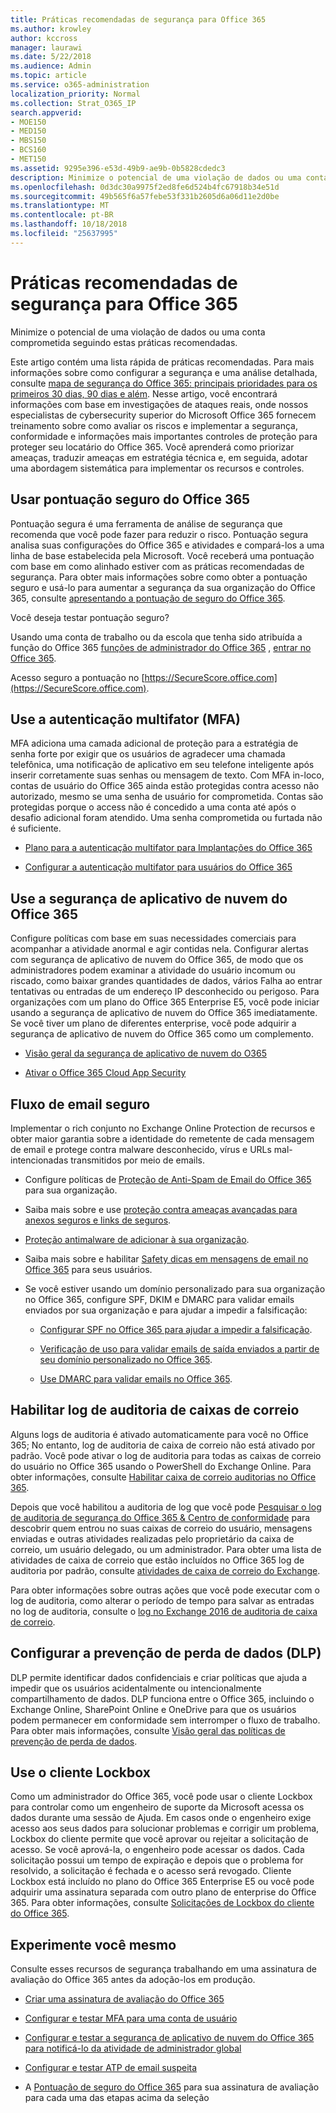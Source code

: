 ```yaml
---
title: Práticas recomendadas de segurança para Office 365
ms.author: krowley
author: kccross
manager: laurawi
ms.date: 5/22/2018
ms.audience: Admin
ms.topic: article
ms.service: o365-administration
localization_priority: Normal
ms.collection: Strat_O365_IP
search.appverid:
- MOE150
- MED150
- MBS150
- BCS160
- MET150
ms.assetid: 9295e396-e53d-49b9-ae9b-0b5828cdedc3
description: Minimize o potencial de uma violação de dados ou uma conta comprometida seguindo estas práticas recomendadas.
ms.openlocfilehash: 0d3dc30a9975f2ed8fe6d524b4fc67918b34e51d
ms.sourcegitcommit: 49b565f6a57febe53f331b2605d6a06d11e2d0be
ms.translationtype: MT
ms.contentlocale: pt-BR
ms.lasthandoff: 10/18/2018
ms.locfileid: "25637995"
---
```

# <a name="security-best-practices-for-office-365"></a>Práticas recomendadas de segurança para Office 365

Minimize o potencial de uma violação de dados ou uma conta comprometida seguindo estas práticas recomendadas.
  
Este artigo contém uma lista rápida de práticas recomendadas. Para mais informações sobre como configurar a segurança e uma análise detalhada, consulte [mapa de segurança do Office 365: principais prioridades para os primeiros 30 dias, 90 dias e além](security-roadmap.md). Nesse artigo, você encontrará informações com base em investigações de ataques reais, onde nossos especialistas de cybersecurity superior do Microsoft Office 365 fornecem treinamento sobre como avaliar os riscos e implementar a segurança, conformidade e informações mais importantes controles de proteção para proteger seu locatário do Office 365. Você aprenderá como priorizar ameaças, traduzir ameaças em estratégia técnica e, em seguida, adotar uma abordagem sistemática para implementar os recursos e controles.
  
## <a name="use-office-365-secure-score"></a>Usar pontuação seguro do Office 365

Pontuação segura é uma ferramenta de análise de segurança que recomenda que você pode fazer para reduzir o risco. Pontuação segura analisa suas configurações do Office 365 e atividades e compará-los a uma linha de base estabelecida pela Microsoft. Você receberá uma pontuação com base em como alinhado estiver com as práticas recomendadas de segurança. Para obter mais informações sobre como obter a pontuação seguro e usá-lo para aumentar a segurança da sua organização do Office 365, consulte [apresentando a pontuação de seguro do Office 365](office-365-secure-score.md).
  
Você deseja testar pontuação seguro?
  
Usando uma conta de trabalho ou da escola que tenha sido atribuída a função do Office 365 [funções de administrador do Office 365](https://support.office.com/article/da585eea-f576-4f55-a1e0-87090b6aaa9d) , [entrar no Office 365](https://www.office.com/signin).
  
Acesso seguro a pontuação no [https://SecureScore.office.com](https://SecureScore.office.com).
  
## <a name="use-multi-factor-authentication-mfa"></a>Use a autenticação multifator (MFA)

MFA adiciona uma camada adicional de proteção para a estratégia de senha forte por exigir que os usuários de agradecer uma chamada telefônica, uma notificação de aplicativo em seu telefone inteligente após inserir corretamente suas senhas ou mensagem de texto. Com MFA in-loco, contas de usuário do Office 365 ainda estão protegidas contra acesso não autorizado, mesmo se uma senha de usuário for comprometida. Contas são protegidas porque o access não é concedido a uma conta até após o desafio adicional foram atendido. Uma senha comprometida ou furtada não é suficiente.
  
- [Plano para a autenticação multifator para Implantações do Office 365](https://support.office.com/article/043807b2-21db-4d5c-b430-c8a6dee0e6ba)
    
- [Configurar a autenticação multifator para usuários do Office 365](https://support.office.com/article/8f0454b2-f51a-4d9c-bcde-2c48e41621c6)
    
## <a name="use-office-365-cloud-app-security"></a>Use a segurança de aplicativo de nuvem do Office 365

Configure políticas com base em suas necessidades comerciais para acompanhar a atividade anormal e agir contidas nela. Configurar alertas com segurança de aplicativo de nuvem do Office 365, de modo que os administradores podem examinar a atividade do usuário incomum ou riscado, como baixar grandes quantidades de dados, vários Falha ao entrar tentativas ou entradas de um endereço IP desconhecido ou perigoso. Para organizações com um plano do Office 365 Enterprise E5, você pode iniciar usando a segurança de aplicativo de nuvem do Office 365 imediatamente. Se você tiver um plano de diferentes enterprise, você pode adquirir a segurança de aplicativo de nuvem do Office 365 como um complemento.
  
- [Visão geral da segurança de aplicativo de nuvem do O365](office-365-cas-overview.md)
    
- [Ativar o Office 365 Cloud App Security](turn-on-office-365-cas.md)
    
## <a name="secure-mail-flow"></a>Fluxo de email seguro

Implementar o rich conjunto no Exchange Online Protection de recursos e obter maior garantia sobre a identidade do remetente de cada mensagem de email e protege contra malware desconhecido, vírus e URLs mal-intencionadas transmitidos por meio de emails.
  
- Configure políticas de [Proteção de Anti-Spam de Email do Office 365](anti-spam-protection.md) para sua organização. 
    
- Saiba mais sobre e use [proteção contra ameaças avançadas para anexos seguros e links de seguros](https://technet.microsoft.com/library/mt148491.aspx).
    
- [Proteção antimalware de adicionar à sua organização](https://technet.microsoft.com/en-us/library/jj200669%28v=exchg.150%29.aspx).
    
- Saiba mais sobre e habilitar [Safety dicas em mensagens de email no Office 365](safety-tips-in-office-365.md) para seus usuários. 
    
- Se você estiver usando um domínio personalizado para sua organização no Office 365, configure SPF, DKIM e DMARC para validar emails enviados por sua organização e para ajudar a impedir a falsificação:
    
  - [Configurar SPF no Office 365 para ajudar a impedir a falsificação](https://docs.microsoft.com/office365/SecurityCompliance/set-up-spf-in-office-365-to-help-prevent-spoofing).
    
  - [Verificação de uso para validar emails de saída enviados a partir de seu domínio personalizado no Office 365](https://docs.microsoft.com/office365/SecurityCompliance/set-up-spf-in-office-365-to-help-prevent-spoofing).
    
  - [Use DMARC para validar emails no Office 365](https://technet.microsoft.com/library/mt734386%28v=exchg.150%29.aspx).
    
## <a name="enable-mailbox-audit-logging"></a>Habilitar log de auditoria de caixas de correio

Alguns logs de auditoria é ativado automaticamente para você no Office 365; No entanto, log de auditoria de caixa de correio não está ativado por padrão. Você pode ativar o log de auditoria para todas as caixas de correio do usuário no Office 365 usando o PowerShell do Exchange Online. Para obter informações, consulte [Habilitar caixa de correio auditorias no Office 365](https://go.microsoft.com/fwlink/p/?LinkID=626109).
  
Depois que você habilitou a auditoria de log que você pode [Pesquisar o log de auditoria de segurança do Office 365 &amp; Centro de conformidade](search-the-audit-log-in-security-and-compliance.md) para descobrir quem entrou no suas caixas de correio do usuário, mensagens enviadas e outras atividades realizadas pelo proprietário da caixa de correio, um usuário delegado, ou um administrador. Para obter uma lista de atividades de caixa de correio que estão incluídos no Office 365 log de auditoria por padrão, consulte [atividades de caixa de correio do Exchange](search-the-audit-log-in-security-and-compliance.md#exchange-mailbox-activities).
  
Para obter informações sobre outras ações que você pode executar com o log de auditoria, como alterar o período de tempo para salvar as entradas no log de auditoria, consulte o [log no Exchange 2016 de auditoria de caixa de correio](https://technet.microsoft.com/en-us/library/ff459237%28v=exchg.160%29.aspx).
  
## <a name="configure-data-loss-prevention-dlp"></a>Configurar a prevenção de perda de dados (DLP)

DLP permite identificar dados confidenciais e criar políticas que ajuda a impedir que os usuários acidentalmente ou intencionalmente compartilhamento de dados. DLP funciona entre o Office 365, incluindo o Exchange Online, SharePoint Online e OneDrive para que os usuários podem permanecer em conformidade sem interromper o fluxo de trabalho. Para obter mais informações, consulte [Visão geral das políticas de prevenção de perda de dados](data-loss-prevention-policies.md).
  
## <a name="use-customer-lockbox"></a>Use o cliente Lockbox

Como um administrador do Office 365, você pode usar o cliente Lockbox para controlar como um engenheiro de suporte da Microsoft acessa os dados durante uma sessão de Ajuda. Em casos onde o engenheiro exige acesso aos seus dados para solucionar problemas e corrigir um problema, Lockbox do cliente permite que você aprovar ou rejeitar a solicitação de acesso. Se você aprová-la, o engenheiro pode acessar os dados. Cada solicitação possui um tempo de expiração e depois que o problema for resolvido, a solicitação é fechada e o acesso será revogado. Cliente Lockbox está incluído no plano do Office 365 Enterprise E5 ou você pode adquirir uma assinatura separada com outro plano de enterprise do Office 365. Para obter informações, consulte [Solicitações de Lockbox do cliente do Office 365](https://support.office.com/article/36f9cdd1-e64c-421b-a7e4-4a54d16440a2).
  
## <a name="try-it-yourself"></a>Experimente você mesmo
<a name="SecureScore"> </a>

Consulte esses recursos de segurança trabalhando em uma assinatura de avaliação do Office 365 antes da adoção-los em produção.
  
- [Criar uma assinatura de avaliação do Office 365](https://technet.microsoft.com/library/mt736406.aspx)
    
- [Configurar e testar MFA para uma conta de usuário](https://technet.microsoft.com/library/mt492459.aspx)
    
- [Configurar e testar a segurança de aplicativo de nuvem do Office 365 para notificá-lo da atividade de administrador global](https://technet.microsoft.com/library/mt757250.aspx)
    
- [Configurar e testar ATP de email suspeita](https://technet.microsoft.com/library/mt490479.aspx)
    
- A [Pontuação de seguro do Office 365](https://securescore.office.com/) para sua assinatura de avaliação para cada uma das etapas acima da seleção 
    

